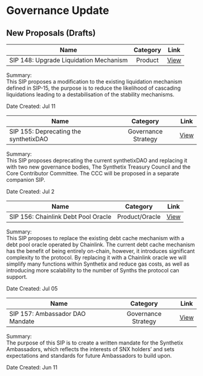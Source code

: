 # Governance Update

## New Proposals (Drafts)

| Name          | Category      | Link   |
| ------------- |:-------------:| :-----:|
| SIP 148: Upgrade Liquidation Mechanism  | Product | [View](https://sips.synthetix.io/sips/sip-148) |

Summary:\
This SIP proposes a modification to the existing liquidation mechanism defined in SIP-15, the purpose is to reduce the likelihood of cascading liquidations leading to a destabilisation of the stability mechanisms.

Date Created: Jul 11


| Name          | Category      | Link   |
| ------------- |:-------------:| :-----:|
| SIP 155: Deprecating the synthetixDAO  | Governance Strategy | [View](https://sips.synthetix.io/sips/sip-155) |

Summary:\
This SIP proposes deprecating the current synthetixDAO and replacing it with two new governance bodies, The Synthetix Treasury Council and the Core Contributor Committee. The CCC will be proposed in a separate companion SIP.

Date Created: Jul 2

| Name          | Category      | Link   |
| ------------- |:-------------:| :-----:|
| SIP 156: Chainlink Debt Pool Oracle | Product/Oracle | [View](https://sips.synthetix.io/sips/sip-156) |

Summary:\
This SIP proposes to replace the existing debt cache mechanism with a debt pool oracle operated by Chainlink. The current debt cache mechanism has the benefit of being entirely on-chain, however, it introduces significant complexity to the protocol. By replacing it with a Chainlink oracle we will simplify many functions within Synthetix and reduce gas costs, as well as introducing more scalability to the number of Synths the protocol can support.

Date Created: Jul 05

| Name          | Category      | Link   |
| ------------- |:-------------:| :-----:|
| SIP 157: Ambassador DAO Mandate | Governance Strategy | [View](https://sips.synthetix.io/sips/sip-157) |

Summary:\
The purpose of this SIP is to create a written mandate for the Synthetix Ambassadors, which reflects the interests of SNX holders’ and sets expectations and standards for future Ambassadors to build upon.

Date Created: Jun 11
